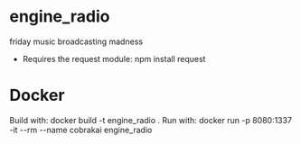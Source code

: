 # engine_radio
friday music broadcasting madness

* Requires the request module: npm install request

# Docker
Build with:
docker build -t engine_radio .
Run with:
docker run -p 8080:1337 -it --rm --name cobrakai engine_radio

